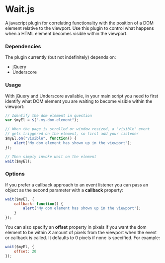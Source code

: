 # Wait.js
A javacript plugin for correlating functionality with the position of a DOM element relative to the viewport. Use this plugin to control what happens when a HTML element becomes visible within the viewport.

### Dependencies
The plugin currently (but not indefinitely) depends on:
* jQuery
* Underscore

### Usage
With jQuery and Underscore available, in your main script you need to first identify what DOM element you are waiting to become visible within the viewport:

``` javascript
// Identify the dom element in question
var $myEl = $(".my-dom-element");

// When the page is scrolled or window resized, a "visible" event
// gets triggered on the element, so first add your listener
$myEl.on("visible", function() {
    alert("My dom element has shown up in the viewport");
});

// Then simply invoke wait on the element
wait($myEl);
```

### Options
If you prefer a callback approach to an event listener you can pass an object as the second parameter with a **callback** property:

``` javascript
wait($myEl, {
    callback: function() {
        alert("My dom element has shown up in the viewport");
    }
});
```

You can also specify an **offset** property in pixels if you want the dom element to be within *X* amount of pixels from the viewport when the event or callback is called. It defaults to 0 pixels if none is specified. For example:

``` javascript
wait($myEl, {
    offset: 20
});
```
